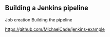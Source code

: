 ## Building a Jenkins pipeline 
Job creation 
Building the pipeline




https://github.com/MichaelCade/jenkins-example


